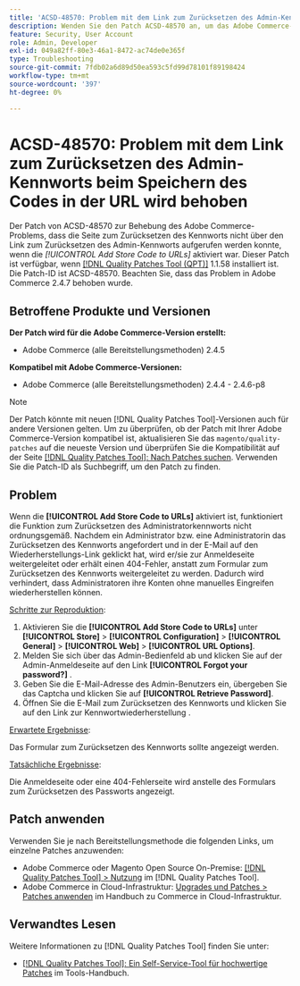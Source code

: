 ```yaml
---
title: 'ACSD-48570: Problem mit dem Link zum Zurücksetzen des Admin-Kennworts beim Speichern des Codes in der URL wird behoben'
description: Wenden Sie den Patch ACSD-48570 an, um das Adobe Commerce-Problem zu beheben, bei dem die Seite „Kennwort zurücksetzen“ nicht über den Link „Admin-Kennwort zurücksetzen“ aufgerufen werden konnte, wenn die [!UICONTROL Add Store Code to URLs] aktiviert war.
feature: Security, User Account
role: Admin, Developer
exl-id: 049a82ff-80e3-46a1-8472-ac74de0e365f
type: Troubleshooting
source-git-commit: 7fdb02a6d89d50ea593c5fd99d78101f89198424
workflow-type: tm+mt
source-wordcount: '397'
ht-degree: 0%

---
```


# ACSD-48570: Problem mit dem Link zum Zurücksetzen des Admin-Kennworts beim Speichern des Codes in der URL wird behoben

Der Patch von ACSD-48570 zur Behebung des Adobe Commerce-Problems, dass die Seite zum Zurücksetzen des Kennworts nicht über den Link zum Zurücksetzen des Admin-Kennworts aufgerufen werden konnte, wenn die *[!UICONTROL Add Store Code to URLs]* aktiviert war. Dieser Patch ist verfügbar, wenn [[!DNL Quality Patches Tool (QPT)]](/help/tools/quality-patches-tool/quality-patches-tool-to-self-serve-quality-patches.md) 1.1.58 installiert ist. Die Patch-ID ist ACSD-48570. Beachten Sie, dass das Problem in Adobe Commerce 2.4.7 behoben wurde.

## Betroffene Produkte und Versionen

**Der Patch wird für die Adobe Commerce-Version erstellt:**

* Adobe Commerce (alle Bereitstellungsmethoden) 2.4.5

**Kompatibel mit Adobe Commerce-Versionen:**

* Adobe Commerce (alle Bereitstellungsmethoden) 2.4.4 - 2.4.6-p8

>[!NOTE]
>
>Der Patch könnte mit neuen [!DNL Quality Patches Tool]-Versionen auch für andere Versionen gelten. Um zu überprüfen, ob der Patch mit Ihrer Adobe Commerce-Version kompatibel ist, aktualisieren Sie das `magento/quality-patches` auf die neueste Version und überprüfen Sie die Kompatibilität auf der Seite [[!DNL Quality Patches Tool]: Nach Patches suchen](https://experienceleague.adobe.com/tools/commerce-quality-patches/index.html). Verwenden Sie die Patch-ID als Suchbegriff, um den Patch zu finden.

## Problem

Wenn die **[!UICONTROL Add Store Code to URLs]** aktiviert ist, funktioniert die Funktion zum Zurücksetzen des Administratorkennworts nicht ordnungsgemäß.
Nachdem ein Administrator bzw. eine Administratorin das Zurücksetzen des Kennworts angefordert und in der E-Mail auf den Wiederherstellungs-Link geklickt hat, wird er/sie zur Anmeldeseite weitergeleitet oder erhält einen 404-Fehler, anstatt zum Formular zum Zurücksetzen des Kennworts weitergeleitet zu werden. Dadurch wird verhindert, dass Administratoren ihre Konten ohne manuelles Eingreifen wiederherstellen können.

<u>Schritte zur Reproduktion</u>:

1. Aktivieren Sie die **[!UICONTROL Add Store Code to URLs]** unter **[!UICONTROL Store]** > **[!UICONTROL Configuration]** > **[!UICONTROL General]** > **[!UICONTROL Web]** > **[!UICONTROL URL Options]**.
1. Melden Sie sich über das Admin-Bedienfeld ab und klicken Sie auf der Admin-Anmeldeseite auf den Link **[!UICONTROL Forgot your password?]** .
1. Geben Sie die E-Mail-Adresse des Admin-Benutzers ein, übergeben Sie das Captcha und klicken Sie auf **[!UICONTROL Retrieve Password]**.
1. Öffnen Sie die E-Mail zum Zurücksetzen des Kennworts und klicken Sie auf den Link zur Kennwortwiederherstellung .

<u>Erwartete Ergebnisse</u>:

Das Formular zum Zurücksetzen des Kennworts sollte angezeigt werden.

<u>Tatsächliche Ergebnisse</u>:

Die Anmeldeseite oder eine 404-Fehlerseite wird anstelle des Formulars zum Zurücksetzen des Passworts angezeigt.

## Patch anwenden

Verwenden Sie je nach Bereitstellungsmethode die folgenden Links, um einzelne Patches anzuwenden:

* Adobe Commerce oder Magento Open Source On-Premise: [[!DNL Quality Patches Tool] > Nutzung](/help/tools/quality-patches-tool/usage.md) im [!DNL Quality Patches Tool].
* Adobe Commerce in Cloud-Infrastruktur: [Upgrades und Patches > Patches anwenden](https://experienceleague.adobe.com/docs/commerce-cloud-service/user-guide/develop/upgrade/apply-patches.html) im Handbuch zu Commerce in Cloud-Infrastruktur.

## Verwandtes Lesen

Weitere Informationen zu [!DNL Quality Patches Tool] finden Sie unter:

* [[!DNL Quality Patches Tool]: Ein Self-Service-Tool für hochwertige Patches](/help/tools/quality-patches-tool/quality-patches-tool-to-self-serve-quality-patches.md) im Tools-Handbuch.
